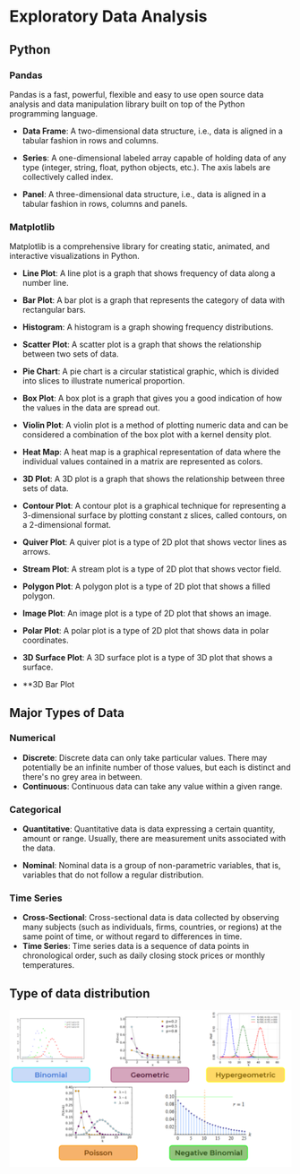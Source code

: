 # Exploratory Data Analysis

## Python

### Pandas 
 Pandas is a fast, powerful, flexible and easy to use open source data analysis and data manipulation library built on top of the Python programming language.

  - **Data Frame**: A two-dimensional data structure, i.e., data is aligned in a tabular fashion in rows and columns.
  
  - **Series**: A one-dimensional labeled array capable of holding data of any type (integer, string, float, python objects, etc.). The axis labels are collectively called index.
  
  - **Panel**: A three-dimensional data structure, i.e., data is aligned in a tabular fashion in rows, columns and panels.
    


### Matplotlib

 Matplotlib is a comprehensive library for creating static, animated, and interactive visualizations in Python.

  - **Line Plot**: A line plot is a graph that shows frequency of data along a number line.
  
  - **Bar Plot**: A bar plot is a graph that represents the category of data with rectangular bars.
  
  - **Histogram**: A histogram is a graph showing frequency distributions.
  
  - **Scatter Plot**: A scatter plot is a graph that shows the relationship between two sets of data.
  
  - **Pie Chart**: A pie chart is a circular statistical graphic, which is divided into slices to illustrate numerical proportion.
  
  - **Box Plot**: A box plot is a graph that gives you a good indication of how the values in the data are spread out.
  
  - **Violin Plot**: A violin plot is a method of plotting numeric data and can be considered a combination of the box plot with a kernel density plot.
  
  - **Heat Map**: A heat map is a graphical representation of data where the individual values contained in a matrix are represented as colors.
  
  - **3D Plot**: A 3D plot is a graph that shows the relationship between three sets of data.
  
  - **Contour Plot**: A contour plot is a graphical technique for representing a 3-dimensional surface by plotting constant z slices, called contours, on a 2-dimensional format.
  
  - **Quiver Plot**: A quiver plot is a type of 2D plot that shows vector lines as arrows.
  
  - **Stream Plot**: A stream plot is a type of 2D plot that shows vector field.
  
  - **Polygon Plot**: A polygon plot is a type of 2D plot that shows a filled polygon.
  
  - **Image Plot**: An image plot is a type of 2D plot that shows an image.
  
  - **Polar Plot**: A polar plot is a type of 2D plot that shows data in polar coordinates.
  
  - **3D Surface Plot**: A 3D surface plot is a type of 3D plot that shows a surface.
  
  
  - **3D Bar Plot

## Major Types of Data 

### Numerical  
  - **Discrete**: Discrete data can only take particular values. There may potentially be an infinite number of those values, but each is distinct and there's no grey area in between. 
  - **Continuous**: Continuous data can take any value within a given range.

### Categorical

  - **Quantitative**: Quantitative data is data expressing a certain quantity, amount or range. Usually, there are measurement units associated with the data.

  - **Nominal**: Nominal data is a group of non-parametric variables, that is, variables that do not follow a regular distribution.
  
### Time Series
  
  - **Cross-Sectional**: Cross-sectional data is data collected by observing many subjects (such as individuals, firms, countries, or regions) at the same point of time, or without regard to differences in time.
  - **Time Series**: Time series data is a sequence of data points in chronological order, such as daily closing stock prices or monthly temperatures.
  
  

## Type of data  distribution

![](attachments/Pasted%20image%2020240301214202.png)